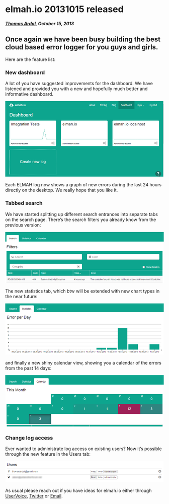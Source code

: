 # elmah.io 20131015 released

##### [Thomas Ardal](http://elmah.io/about/), October 15, 2013

## Once again we have been busy building the best cloud based error logger for you guys and girls.

Here are the feature list:

### New dashboard
A lot of you have suggested improvements for the dashboard. We have listened and provided you with a new and hopefully much better and informative dashboard.

![Dashboard](/images/Dashboard.png)

Each ELMAH log now shows a graph of new errors during the last 24 hours directly on the desktop. We really hope that you like it.

### Tabbed search
We have started splitting up different search entrances into separate tabs on the search page. There’s the search filters you already know from the previous version:

![Search](/images/search.png)

The new statistics tab, which btw will be extended with new chart types in the near future:

![Statistics](/images/statistics.png)

and finally a new shiny calendar view, showing you a calendar of the errors from the past 14 days:

![Calendar](/images/calendar.png)

### Change log access
Ever wanted to administrate log access on existing users? Now it’s possible through the new feature in the Users tab:

![Settings](/images/settings.png)

As usual please reach out if you have ideas for elmah.io either through [UserVoice](http://elmahio.uservoice.com/), [Twitter](https://twitter.com/elmah_io) or [Email](mailto:info@elmah.io).

